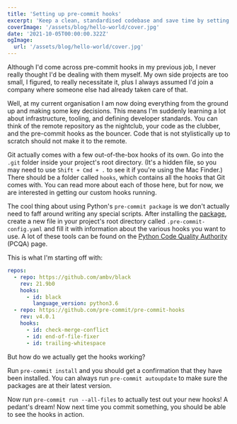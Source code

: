 ```yaml
---
title: 'Setting up pre-commit hooks'
excerpt: 'Keep a clean, standardised codebase and save time by setting up pre-commit hooks for your project.'
coverImage: '/assets/blog/hello-world/cover.jpg'
date: '2021-10-05T00:00:00.322Z'
ogImage:
  url: '/assets/blog/hello-world/cover.jpg'
---
```


Although I'd come across pre-commit hooks in my previous job, I never really thought I'd be dealing with them myself. My own side projects are too small, I figured, to really necessitate it, plus I always assumed I'd join a company where someone else had already taken care of that.

Well, at my current organisation I am now doing everything from the ground up and making some key decisions. This means I'm suddenly learning a lot about infrastructure, tooling, and defining developer standards.
You can think of the remote repository as the nightclub, your code as the clubber, and the pre-commit hooks as the bouncer. Code that is not stylistically up to scratch should not make it to the remote.

Git actually comes with a few out-of-the-box hooks of its own. Go into the `.git` folder inside your project's root directory. (It's a hidden file, so you may need to use `Shift + Cmd + .` to see it if you're using the Mac Finder.) There should be a folder called `hooks`, which contains all the hooks that Git comes with. You can read more about each of those here, but for now, we are interested in getting our custom hooks running.

The cool thing about using Python's `pre-commit package` is we don't actually need to faff around writing any special scripts. After installing the [package](https://github.com/pre-commit), create a new file in your project's root directory called `.pre-commit-config.yaml` and fill it with information about the various hooks you want to use. A lot of these tools can be found on the [Python Code Quality Authority](https://github.com/PyCQA) (PCQA) page.

This is what I'm starting off with:

```yaml
repos: 
  - repo: https://github.com/ambv/black 
    rev: 21.9b0 
    hooks: 
      - id: black 
        language_version: python3.6 
  - repo: https://github.com/pre-commit/pre-commit-hooks 
    rev: v4.0.1 
    hooks: 
      - id: check-merge-conflict 
      - id: end-of-file-fixer 
      - id: trailing-whitespace
```

But how do we actually get the hooks working?

Run `pre-commit install` and you should get a confirmation that they have been installed. You can always run `pre-commit autoupdate` to make sure the packages are at their latest version.

Now run `pre-commit run --all-files` to actually test out your new hooks! A pedant's dream! Now next time you commit something, you should be able to see the hooks in action.
